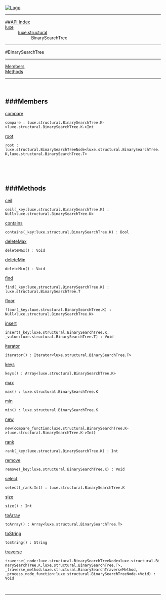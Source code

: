 
[![Logo](../../../images/logo.png)](../../../index.html)

---


##[API Index](../../../api/index.html#luxe.structural)   
[luxe](../)     
&emsp;&emsp;&emsp;[luxe.structural](./)   
&emsp;&emsp;&emsp;&emsp;&emsp;&emsp;BinarySearchTree

---

#BinarySearchTree


---


[Members](#Members)   
[Methods](#Methods)   


---

&nbsp;   

<a class="lift" name="Members" ></a>
###Members   
---
<a class="lift" name="compare" href="#compare">compare</a>



`compare : luxe.structural.BinarySearchTree.K->luxe.structural.BinarySearchTree.K->Int`

<span class="small_desc_flat">  </span>   

<a class="lift" name="root" href="#root">root</a>



`root : luxe.structural.BinarySearchTreeNode<luxe.structural.BinarySearchTree.K,luxe.structural.BinarySearchTree.T>`

<span class="small_desc_flat">  </span>   

&nbsp;   

&nbsp;   

<a class="lift" name="Methods" ></a>
###Methods   
---
<a class="lift" name="ceil" href="#ceil">ceil</a>



`ceil(_key:luxe.structural.BinarySearchTree.K) : Null<luxe.structural.BinarySearchTree.K>`

<span class="small_desc_flat">  </span>   

<a class="lift" name="contains" href="#contains">contains</a>



`contains(_key:luxe.structural.BinarySearchTree.K) : Bool`

<span class="small_desc_flat">  </span>   

<a class="lift" name="deleteMax" href="#deleteMax">deleteMax</a>



`deleteMax() : Void`

<span class="small_desc_flat">  </span>   

<a class="lift" name="deleteMin" href="#deleteMin">deleteMin</a>



`deleteMin() : Void`

<span class="small_desc_flat">  </span>   

<a class="lift" name="find" href="#find">find</a>



`find(_key:luxe.structural.BinarySearchTree.K) : luxe.structural.BinarySearchTree.T`

<span class="small_desc_flat">  </span>   

<a class="lift" name="floor" href="#floor">floor</a>



`floor(_key:luxe.structural.BinarySearchTree.K) : Null<luxe.structural.BinarySearchTree.K>`

<span class="small_desc_flat">  </span>   

<a class="lift" name="insert" href="#insert">insert</a>



`insert(_key:luxe.structural.BinarySearchTree.K, _value:luxe.structural.BinarySearchTree.T) : Void`

<span class="small_desc_flat">  </span>   

<a class="lift" name="iterator" href="#iterator">iterator</a>



`iterator() : Iterator<luxe.structural.BinarySearchTree.T>`

<span class="small_desc_flat">  </span>   

<a class="lift" name="keys" href="#keys">keys</a>



`keys() : Array<luxe.structural.BinarySearchTree.K>`

<span class="small_desc_flat">  </span>   

<a class="lift" name="max" href="#max">max</a>



`max() : luxe.structural.BinarySearchTree.K`

<span class="small_desc_flat">  </span>   

<a class="lift" name="min" href="#min">min</a>



`min() : luxe.structural.BinarySearchTree.K`

<span class="small_desc_flat">  </span>   

<a class="lift" name="new" href="#new">new</a>



`new(compare_function:luxe.structural.BinarySearchTree.K->luxe.structural.BinarySearchTree.K->Int) `

<span class="small_desc_flat">  </span>   

<a class="lift" name="rank" href="#rank">rank</a>



`rank(_key:luxe.structural.BinarySearchTree.K) : Int`

<span class="small_desc_flat">  </span>   

<a class="lift" name="remove" href="#remove">remove</a>



`remove(_key:luxe.structural.BinarySearchTree.K) : Void`

<span class="small_desc_flat">  </span>   

<a class="lift" name="select" href="#select">select</a>



`select(_rank:Int) : luxe.structural.BinarySearchTree.K`

<span class="small_desc_flat">  </span>   

<a class="lift" name="size" href="#size">size</a>



`size() : Int`

<span class="small_desc_flat">  </span>   

<a class="lift" name="toArray" href="#toArray">toArray</a>



`toArray() : Array<luxe.structural.BinarySearchTree.T>`

<span class="small_desc_flat">  </span>   

<a class="lift" name="toString" href="#toString">toString</a>



`toString() : String`

<span class="small_desc_flat">  </span>   

<a class="lift" name="traverse" href="#traverse">traverse</a>



`traverse(_node:luxe.structural.BinarySearchTreeNode<luxe.structural.BinarySearchTree.K,luxe.structural.BinarySearchTree.T>, _traverse_method:luxe.structural.BinarySearchTraverseMethod, _process_node_function:luxe.structural.BinarySearchTreeNode->Void) : Void`

<span class="small_desc_flat">  </span>   



&nbsp;
&nbsp;
&nbsp;

---  


&nbsp;   
&nbsp;   
